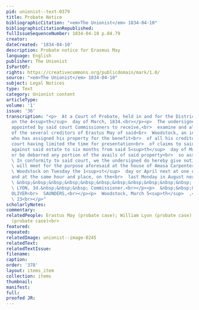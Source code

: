 ```yaml
---
pid: unionist--text-0379
title: Probate Notice
bibliographicCitation: "<em>The Unionist</em> 1834-04-10"
bibliographicCitationRepublished: 
fullIssueSequenceNumber: 1834-04-10 p.04.79
creator: 
dateCreated: '1834-04-10'
description: Probate notice for Erasmus May
language: English
publisher: The Unionist
IsPartOf: 
rights: https://creativecommons.org/publicdomain/mark/1.0/
source: "<em>The Unionist</em> 1834-04-10"
subject: Legal Notices
type: Text
category: Unionist content
articleType: 
volume: '1'
issue: '36'
transcription: "<p>  At a Court of Probate, held in and for the District of Woodstock,
  on the 4<sup>th</sup>  day of March, 1834.<br></p><p>  The undersigned having been
  appointed by said court Commissioners to receive,<br>  examine and allow the claims
  of the several creditors of Erastus May of said<br>  Woodstock, an insolvent debtor,
  who has assigned his property for the benefit<br>  of all his creditors, and said
  court having limited the time for presentation<br>  of claims to said Commissioners
  against said estate to six months from said 5<sup>th</sup>  day of March, 1834,
  or be debarred any portion of the avails of said property<br>  so assigned.<br></p><p>
  \ In conformity to said court, we the undersigned do hereby give notice that we<br>
  \ will meet for the purpose aforesaid at the house of Amasa Carpenter, in said<br>
  \ Woodstock on Tuesday the 1<sup>st</sup>  day or April next at one o’clock P.M.
  and at the same hour and place, on the<br>  last Monday in August next.<br></p><p>
  \ &nbsp;&nbsp;&nbsp;&nbsp;&nbsp;&nbsp;&nbsp;&nbsp;&nbsp;&nbsp;&nbsp; WILLIAM<br>
  \ LYON, 3d.&nbsp;&nbsp;&nbsp; Commissioner.<br></p><p>  &nbsp;&nbsp;&nbsp;&nbsp;&nbsp;&nbsp;&nbsp;&nbsp;&nbsp;&nbsp;&nbsp;
  OLIVER<br>  SAUNDERS,<br></p><p>  Woodstock, March 5<sup>th</sup>  ,<br>  1834.&nbsp;&nbsp;&nbsp;&nbsp;&nbsp;&nbsp;&nbsp;&nbsp;&nbsp;&nbsp;&nbsp;&nbsp;&nbsp;&nbsp;&nbsp;&nbsp;&nbsp;&nbsp;&nbsp;&nbsp;&nbsp;&nbsp;&nbsp;&nbsp;&nbsp;&nbsp;&nbsp;&nbsp;&nbsp;&nbsp;&nbsp;&nbsp;&nbsp;&nbsp;&nbsp;&nbsp;&nbsp;&nbsp;&nbsp;&nbsp;&nbsp;&nbsp;&nbsp;&nbsp;&nbsp;&nbsp;&nbsp;&nbsp;&nbsp;&nbsp;&nbsp;&nbsp;&nbsp;&nbsp;&nbsp;&nbsp;&nbsp;&nbsp;&nbsp;&nbsp;<br>
  \ 23<br></p>"
scholarlyNotes: 
commentary: 
relatedPeople: Erastus May (probate case); William Lyon (probate case); Oliver Saunders
  (probate case)<br>
featured: 
repeated: 
relatedImage: unionist--image-0245
relatedText: 
relatedTextIssue: 
filename: 
caption: 
order: '378'
layout: items_item
collection: items
thumbnail: 
manifest: 
full: 
proofed JR: 
---
```

